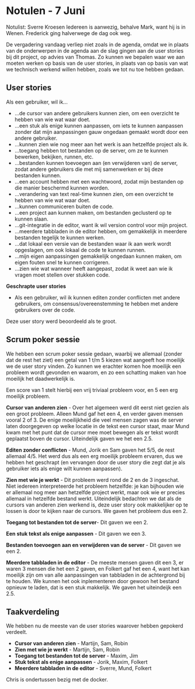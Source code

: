 # Notulen - 7 Juni
Notulist: Sverre Kroesen
Iedereen is aanwezig, behalve Mark, want hij is in Wenen. Frederick ging halverwege de dag ook weg.

De vergadering vandaag verliep niet zoals in de agenda, omdat we in plaats van de onderwerpen in de agenda aan de slag gingen aan de user stories bij dit project, op advies van Thomas. Zo kunnen we bepalen waar we aan moeten werken op basis van de user stories, in plaats van op basis van wat we technisch werkend willen hebben, zoals we tot nu toe hebben gedaan.

## User stories

Als een gebruiker, wil ik...
- ...de cursor van andere gebruikers kunnen zien, om een overzicht te hebben van wie wat waar doet.
- ...een stuk als enige kunnen aanpassen, om iets te kunnen aanpassen zonder dat mijn aanpassingen gauw ongedaan gemaakt wordt door een andere gebruiker.
- ...kunnen zien wie nog meer aan het werk is aan hetzelfde project als ik.
- ...toegang hebben tot bestanden op de server, om ze te kunnen bewerken, bekijken, runnen, etc.
- ...bestanden kunnen toevoegen aan (en verwijderen van) de server, zodat andere gebruikers die met mij samenwerken er bij deze bestanden kunnen.
- ...een account hebben met een wachtwoord, zodat mijn bestanden op die manier beschermd kunnen worden.
- ...verandering van text real-time kunnen zien, om een overzicht te hebben van wie wat waar doet.
- ...kunnen communiceren buiten de code.
- ...een project aan kunnen maken, om bestanden geclusterd op te kunnen slaan.
- ...git-integratie in de editor, want ik wil version control voor mijn project.
- ...meerdere tabbladen in de editor hebben, om gemakkelijk in meerdere bestanden tegelijk te kunnen werken.
- ...dat lokaal een versie van de bestanden waar ik aan werk wordt opgeslagen, om ook lokaal de code te kunnen runnen.
- ...mijn eigen aanpassingen gemakkelijk ongedaan kunnen maken, om eigen fouten snel te kunnen corrigeren.
- ...zien wie wat wanneer heeft aangepast, zodat ik weet aan wie ik vragen moet stellen over stukken code.

**Geschrapte user stories**
- Als een gebruiker, wil ik kunnen editen zonder conflicten met andere gebruikers, om consensus/overeenstemming te hebben met andere gebruikers over de code.

Deze user story werd beoordeeld als te groot.

## Scrum poker sessie
We hebben een scrum poker sessie gedaan, waarbij we allemaal (zonder dat de rest het ziet) een getal van 1 t/m 5 kiezen wat aangeeft hoe moeilijk we de user story vinden. Zo kunnen we erachter komen hoe moeilijk een probleem wordt gevonden en waarom, en zo een schatting maken van hoe moeilijk het daadwerkelijk is. 

Een score van 1 stelt hierbij een vrij triviaal probleem voor, en 5 een erg moeilijk probleem.

**Cursor van anderen zien** - Over het algemeen werd dit eerst niet gezien als een groot probleem. Alleen Mund gaf het een 4, en verder gaven mensen vooral 2 of 3. De enige moeilijkheid die veel mensen zagen was de server laten doorgegeven op welke locatie in de tekst een cursor staat, maar Mund kwam met het punt dat de cursor mee moet bewegen als er tekst wordt geplaatst boven de cursor.
Uiteindelijk gaven we het een 2.5.

**Editen zonder conflicten** - Mund, Jorik en Sam gaven het 5/5, de rest allemaal 4/5. Het werd dus als een erg moeilijk probleem ervaren, dus we hebben het geschrapt (en vervangen door de user story die zegt dat je als gebruiker iets als enige wilt kunnen aanpassen).

**Zien met wie je werkt** - Dit probleem werd rond de 2 en de 3 ingeschat. Niet iedereen interpreteerde het probleem hetzelfde: je kan bijhouden wie er allemaal nog meer aan hetzelfde project werkt, maar ook wie er precies allemaal in hetzelfde bestand werkt. Uiteindelijk bedachten we dat als de cursors van anderen zien werkend is, deze user story ook makkelijker op te lossen is door te kijken naar de cursors. We gaven het probleem dus een 2.

**Toegang tot bestanden tot de server**- Dit gaven we een 2.

**Een stuk tekst als enige aanpassen** - Dit gaven we een 3.

**Bestanden toevoegen aan en verwijderen van de server** - Dit gaven we een 2.

**Meerdere tabbladen in de editor** - De meeste mensen gaven dit een 3, er waren 3 mensen die het een 2 gaven, en Folkert gaf het een 4, want het kan moeilijk zijn om van alle aanpassingen van tabbladen in de achtergrond bij te houden. We kunnen het ook inplementeren door gewoon het bestand opnieuw te laden, dat is een stuk makkelijk. We gaven het uiteindeijk een 2.5.

## Taakverdeling

We hebben nu de meeste van de user stories waarover hebben gepokerd verdeelt.

- **Cursor van anderen zien** - Martijn, Sam, Robin
- **Zien met wie je werkt** - Martijn, Sam, Robin
- **Toegang tot bestanden tot de server** - Maxim, Jim
- **Stuk tekst als enige aanpassen** - Jorik, Maxim, Folkert
- **Meerdere tabbladen in de editor** - Sverre, Mund, Folkert

Chris is ondertussen bezig met de docker.
